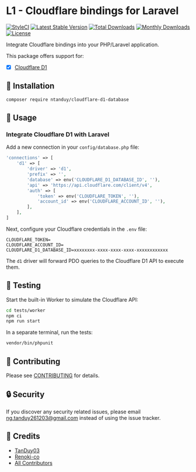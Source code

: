 # L1 - Cloudflare bindings for Laravel

[![StyleCI](https://github.styleci.io/repos/845491307/shield?branch=main)](https://github.styleci.io/repos/845491307)
[![Latest Stable Version](https://poser.pugx.org/ntanduy/cloudflare-d1-database/v/stable)](https://packagist.org/packages/ntanduy/cloudflare-d1-database)
[![Total Downloads](https://poser.pugx.org/ntanduy/cloudflare-d1-database/downloads)](https://packagist.org/packages/ntanduy/cloudflare-d1-database)
[![Monthly Downloads](https://poser.pugx.org/ntanduy/cloudflare-d1-database/d/monthly)](https://packagist.org/packages/ntanduy/cloudflare-d1-database)
[![License](https://poser.pugx.org/ntanduy/cloudflare-d1-database/license)](https://packagist.org/packages/ntanduy/cloudflare-d1-database)

Integrate Cloudflare bindings into your PHP/Laravel application.

This package offers support for:

- [x] [Cloudflare D1](https://developers.cloudflare.com/d1)

## 🚀 Installation

```bash
composer require ntanduy/cloudflare-d1-database
```

## 👏 Usage

### Integrate Cloudflare D1 with Laravel

Add a new connection in your `config/database.php` file:

```php
'connections' => [
    'd1' => [
        'driver' => 'd1',
        'prefix' => '',
        'database' => env('CLOUDFLARE_D1_DATABASE_ID', ''),
        'api' => 'https://api.cloudflare.com/client/v4',
        'auth' => [
            'token' => env('CLOUDFLARE_TOKEN', ''),
            'account_id' => env('CLOUDFLARE_ACCOUNT_ID', ''),
        ],
    ],
]
```

Next, configure your Cloudflare credentials in the `.env` file:

```
CLOUDFLARE_TOKEN=
CLOUDFLARE_ACCOUNT_ID=
CLOUDFLARE_D1_DATABASE_ID=xxxxxxxx-xxxx-xxxx-xxxx-xxxxxxxxxxxx
```

The `d1` driver will forward PDO queries to the Cloudflare D1 API to execute them.

## 🌱 Testing

Start the built-in Worker to simulate the Cloudflare API:

```bash
cd tests/worker
npm ci
npm run start
```

In a separate terminal, run the tests:

``` bash
vendor/bin/phpunit
```

## 🤝 Contributing

Please see [CONTRIBUTING](CONTRIBUTING.md) for details.

## 🔒  Security

If you discover any security related issues, please email <ng.tanduy261203@gmail.com> instead of using the issue tracker.

## 🎉 Credits

- [TanDuy03](https://github.com/TanDuy03)
- [Renoki-co](https://github.com/renoki-co)
- [All Contributors](../../contributors)
